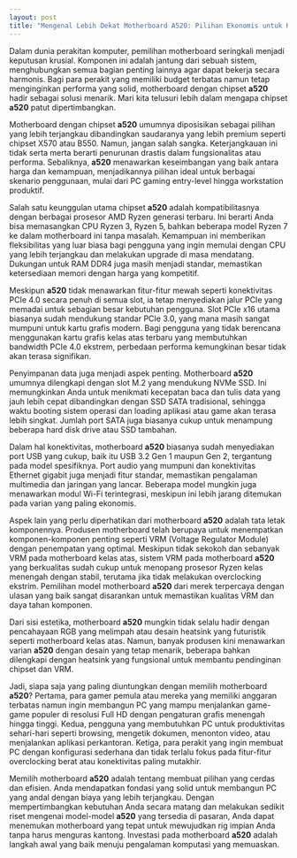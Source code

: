 ```yaml
---
layout: post
title: "Mengenal Lebih Dekat Motherboard A520: Pilihan Ekonomis untuk Kinerja Optimal"
---
```


Dalam dunia perakitan komputer, pemilihan motherboard seringkali menjadi keputusan krusial. Komponen ini adalah jantung dari sebuah sistem, menghubungkan semua bagian penting lainnya agar dapat bekerja secara harmonis. Bagi para perakit yang memiliki budget terbatas namun tetap menginginkan performa yang solid, motherboard dengan chipset **a520** hadir sebagai solusi menarik. Mari kita telusuri lebih dalam mengapa chipset **a520** patut dipertimbangkan.

Motherboard dengan chipset **a520** umumnya diposisikan sebagai pilihan yang lebih terjangkau dibandingkan saudaranya yang lebih premium seperti chipset X570 atau B550. Namun, jangan salah sangka. Keterjangkauan ini tidak serta merta berarti penurunan drastis dalam fungsionalitas atau performa. Sebaliknya, **a520** menawarkan keseimbangan yang baik antara harga dan kemampuan, menjadikannya pilihan ideal untuk berbagai skenario penggunaan, mulai dari PC gaming entry-level hingga workstation produktif.

Salah satu keunggulan utama chipset **a520** adalah kompatibilitasnya dengan berbagai prosesor AMD Ryzen generasi terbaru. Ini berarti Anda bisa memasangkan CPU Ryzen 3, Ryzen 5, bahkan beberapa model Ryzen 7 ke dalam motherboard ini tanpa masalah. Kemampuan ini memberikan fleksibilitas yang luar biasa bagi pengguna yang ingin memulai dengan CPU yang lebih terjangkau dan melakukan upgrade di masa mendatang. Dukungan untuk RAM DDR4 juga masih menjadi standar, memastikan ketersediaan memori dengan harga yang kompetitif.

Meskipun **a520** tidak menawarkan fitur-fitur mewah seperti konektivitas PCIe 4.0 secara penuh di semua slot, ia tetap menyediakan jalur PCIe yang memadai untuk sebagian besar kebutuhan pengguna. Slot PCIe x16 utama biasanya sudah mendukung standar PCIe 3.0, yang mana masih sangat mumpuni untuk kartu grafis modern. Bagi pengguna yang tidak berencana menggunakan kartu grafis kelas atas terbaru yang membutuhkan bandwidth PCIe 4.0 ekstrem, perbedaan performa kemungkinan besar tidak akan terasa signifikan.

Penyimpanan data juga menjadi aspek penting. Motherboard **a520** umumnya dilengkapi dengan slot M.2 yang mendukung NVMe SSD. Ini memungkinkan Anda untuk menikmati kecepatan baca dan tulis data yang jauh lebih cepat dibandingkan dengan SSD SATA tradisional, sehingga waktu booting sistem operasi dan loading aplikasi atau game akan terasa lebih singkat. Jumlah port SATA juga biasanya cukup untuk menampung beberapa hard disk drive atau SSD tambahan.

Dalam hal konektivitas, motherboard **a520** biasanya sudah menyediakan port USB yang cukup, baik itu USB 3.2 Gen 1 maupun Gen 2, tergantung pada model spesifiknya. Port audio yang mumpuni dan konektivitas Ethernet gigabit juga menjadi fitur standar, memastikan pengalaman multimedia dan jaringan yang lancar. Beberapa model mungkin juga menawarkan modul Wi-Fi terintegrasi, meskipun ini lebih jarang ditemukan pada varian yang paling ekonomis.

Aspek lain yang perlu diperhatikan dari motherboard **a520** adalah tata letak komponennya. Produsen motherboard telah berupaya untuk menempatkan komponen-komponen penting seperti VRM (Voltage Regulator Module) dengan penempatan yang optimal. Meskipun tidak sekokoh dan sebanyak VRM pada motherboard kelas atas, sistem VRM pada motherboard **a520** yang berkualitas sudah cukup untuk menopang prosesor Ryzen kelas menengah dengan stabil, terutama jika tidak melakukan overclocking ekstrim. Pemilihan model motherboard **a520** dari merek terpercaya dengan ulasan yang baik sangat disarankan untuk memastikan kualitas VRM dan daya tahan komponen.

Dari sisi estetika, motherboard **a520** mungkin tidak selalu hadir dengan pencahayaan RGB yang melimpah atau desain heatsink yang futuristik seperti motherboard kelas atas. Namun, banyak produsen kini menawarkan varian **a520** dengan desain yang tetap menarik, beberapa bahkan dilengkapi dengan heatsink yang fungsional untuk membantu pendinginan chipset dan VRM.

Jadi, siapa saja yang paling diuntungkan dengan memilih motherboard **a520**? Pertama, para gamer pemula atau mereka yang memiliki anggaran terbatas namun ingin membangun PC yang mampu menjalankan game-game populer di resolusi Full HD dengan pengaturan grafis menengah hingga tinggi. Kedua, pengguna yang membutuhkan PC untuk produktivitas sehari-hari seperti browsing, mengetik dokumen, menonton video, atau menjalankan aplikasi perkantoran. Ketiga, para perakit yang ingin membuat PC dengan konfigurasi sederhana dan tidak terlalu fokus pada fitur-fitur overclocking berat atau konektivitas paling mutakhir.

Memilih motherboard **a520** adalah tentang membuat pilihan yang cerdas dan efisien. Anda mendapatkan fondasi yang solid untuk membangun PC yang andal dengan biaya yang lebih terjangkau. Dengan mempertimbangkan kebutuhan Anda secara matang dan melakukan sedikit riset mengenai model-model **a520** yang tersedia di pasaran, Anda dapat menemukan motherboard yang tepat untuk mewujudkan rig impian Anda tanpa harus menguras kantong. Investasi pada motherboard **a520** adalah langkah awal yang baik menuju pengalaman komputasi yang memuaskan.
